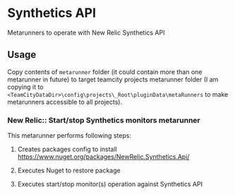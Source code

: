 # Synthetics API

Metarunners to operate with New Relic Synthetics API

## Usage

Copy contents of `metarunner` folder (it could contain more than one metarunner in future) to target teamcity projects metarunner folder (I am copying it to `<TeamCityDataDir>\config\projects\_Root\pluginData\metaRunners` to make metarunners accessible to all projects).

### New Relic:: Start/stop Synthetics monitors metarunner

This metarunner performs following steps:

1. Creates packages config to install https://www.nuget.org/packages/NewRelic.Synthetics.Api/

1. Executes Nuget to restore package

1. Executes start/stop monitor(s) operation against Synthetics API
